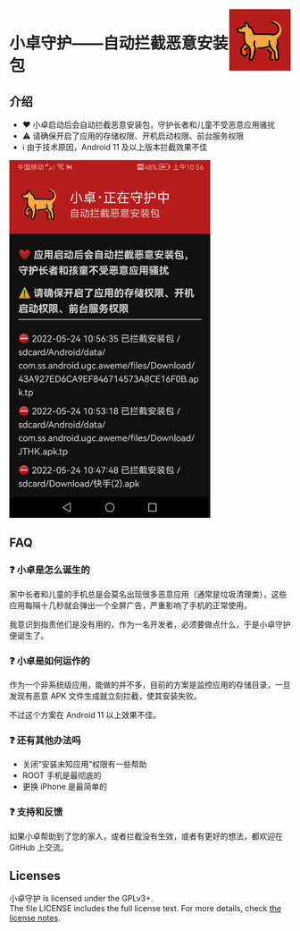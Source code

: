 <img align="right" width="110" src="https://raw.githubusercontent.com/richshaw2015/ApkAway/master/src/logo.png">

# 小卓守护——自动拦截恶意安装包

## 介绍

- ❤️ 小卓启动后会自动拦截恶意安装包，守护长者和儿童不受恶意应用骚扰
- ⚠️ 请确保开启了应用的存储权限、开机启动权限、前台服务权限
- ℹ️️ 由于技术原因，Android 11 及以上版本拦截效果不佳


<img width="360px" src="https://raw.githubusercontent.com/richshaw2015/ApkAway/master/src/screenshot.jpg">

## FAQ

### ❓️ 小卓是怎么诞生的

家中长者和儿童的手机总是会莫名出现很多恶意应用（通常是垃圾清理类），这些应用每隔十几秒就会弹出一个全屏广告，严重影响了手机的正常使用。

我意识到指责他们是没有用的，作为一名开发者，必须要做点什么，于是小卓守护便诞生了。

### ❓️ 小卓是如何运作的

作为一个非系统级应用，能做的并不多，目前的方案是监控应用的存储目录，一旦发现有恶意 APK 文件生成就立刻拦截，使其安装失败。

不过这个方案在 Android 11 以上效果不佳。

### ❓️ 还有其他办法吗

- 关闭“安装未知应用”权限有一些帮助
- ROOT 手机是最彻底的
- 更换 iPhone 是最简单的

### ❓️ 支持和反馈

如果小卓帮助到了您的家人，或者拦截没有生效，或者有更好的想法，都欢迎在 GitHub 上交流。

## Licenses

小卓守护 is licensed under the GPLv3+.  
The file LICENSE includes the full license text.
For more details, check [the license notes](LICENSE.md).

